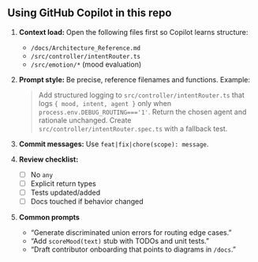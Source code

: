## Using GitHub Copilot in this repo

1. **Context load:** Open the following files first so Copilot learns structure:
   - `/docs/Architecture_Reference.md`
   - `/src/controller/intentRouter.ts`
   - `/src/emotion/*` (mood evaluation)

2. **Prompt style:** Be precise, reference filenames and functions. Example:
   > Add structured logging to `src/controller/intentRouter.ts` that logs `{ mood, intent, agent }` only when `process.env.DEBUG_ROUTING==='1'`. Return the chosen agent and rationale unchanged. Create `src/controller/intentRouter.spec.ts` with a fallback test.

3. **Commit messages:** Use `feat|fix|chore(scope): message`.

4. **Review checklist:**
   - [ ] No `any`
   - [ ] Explicit return types
   - [ ] Tests updated/added
   - [ ] Docs touched if behavior changed

5. **Common prompts**
   - “Generate discriminated union errors for routing edge cases.”
   - “Add `scoreMood(text)` stub with TODOs and unit tests.”
   - “Draft contributor onboarding that points to diagrams in `/docs`.”
